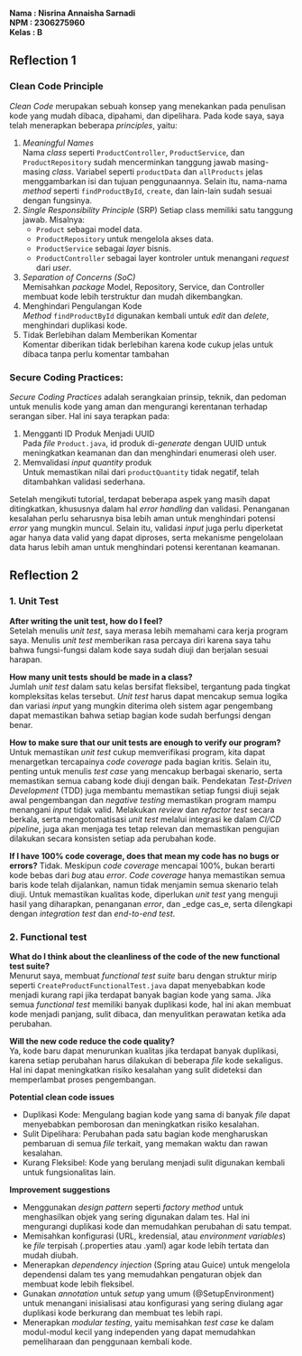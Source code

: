 **Nama  : Nisrina Annaisha Sarnadi   
NPM   : 2306275960  
Kelas : B**

## Reflection 1

### Clean Code Principle
_Clean Code_ merupakan sebuah konsep yang menekankan pada penulisan kode yang mudah dibaca, dipahami, dan dipelihara. Pada kode saya, saya telah menerapkan beberapa _principles_, yaitu:
1. _Meaningful Names_  
   Nama _class_ seperti ```ProductController```, ```ProductService```, dan ```ProductRepository``` sudah mencerminkan tanggung jawab masing-masing _class_.
   Variabel seperti ```productData``` dan ```allProducts``` jelas menggambarkan isi dan tujuan penggunaannya.
   Selain itu, nama-nama _method_ seperti ```findProductById```, ```create```, dan lain-lain sudah sesuai dengan fungsinya.
2. _Single Responsibility Principle_ (SRP)
   Setiap class memiliki satu tanggung jawab. Misalnya:
   - ```Product``` sebagai model data.
   - ```ProductRepository``` untuk mengelola akses data.
   - ```ProductService``` sebagai _layer_ bisnis.
   - ```ProductController``` sebagai layer kontroler untuk menangani _request_ dari _user_.
3. _Separation of Concerns (SoC)_  
   Memisahkan _package_ Model, Repository, Service, dan Controller membuat kode lebih terstruktur dan mudah dikembangkan.
4. Menghindari Pengulangan Kode  
   _Method_ ```findProductById``` digunakan kembali untuk _edit_ dan _delete_, menghindari duplikasi kode.
5. Tidak Berlebihan dalam Memberikan Komentar  
   Komentar diberikan tidak berlebihan karena kode cukup jelas untuk dibaca tanpa perlu komentar tambahan

### Secure Coding Practices:
_Secure Coding Practices_ adalah serangkaian prinsip, teknik, dan pedoman untuk menulis kode yang aman dan mengurangi kerentanan terhadap serangan siber. Hal ini saya terapkan pada:
1. Mengganti ID Produk Menjadi UUID  
   Pada _file_ ```Product.java```, id produk di-_generate_ dengan UUID untuk meningkatkan keamanan dan dan menghindari enumerasi oleh user.
2. Memvalidasi _input quantity_ produk  
   Untuk memastikan nilai dari ```productQuantity``` tidak negatif, telah ditambahkan validasi sederhana.

Setelah mengikuti tutorial, terdapat beberapa aspek yang masih dapat ditingkatkan, khususnya dalam hal _error handling_ dan validasi.
Penanganan kesalahan perlu seharusnya bisa lebih aman untuk menghindari potensi _error_ yang mungkin muncul.
Selain itu, validasi _input_ juga perlu diperketat agar hanya data valid yang dapat diproses, serta mekanisme pengelolaan data harus lebih aman untuk menghindari potensi kerentanan keamanan.

## Reflection 2

### 1. Unit Test
**After writing the unit test, how do I feel?**  
Setelah menulis _unit test_, saya merasa lebih memahami cara kerja program saya.
Menulis _unit test_ memberikan rasa percaya diri karena saya tahu bahwa fungsi-fungsi dalam kode saya sudah diuji dan berjalan sesuai harapan.

**How many unit tests should be made in a class?**  
Jumlah _unit test_ dalam satu kelas bersifat fleksibel, tergantung pada tingkat kompleksitas kelas tersebut.
_Unit test_ harus dapat mencakup semua logika dan variasi _input_ yang mungkin diterima oleh sistem agar pengembang dapat memastikan bahwa setiap bagian kode sudah berfungsi dengan benar.

**How to make sure that our unit tests are enough to verify our program?**   
Untuk memastikan _unit test_ cukup memverifikasi program, kita dapat menargetkan tercapainya _code coverage_ pada bagian kritis. Selain itu, penting untuk menulis _test case_ yang mencakup berbagai skenario, serta memastikan semua cabang kode diuji dengan baik. Pendekatan _Test-Driven Development_ (TDD) juga membantu memastikan setiap fungsi diuji sejak awal pengembangan dan _negative testing_ memastikan program mampu menangani _input_ tidak valid. Melakukan _review_ dan _refactor test_ secara berkala, serta mengotomatisasi _unit test_ melalui integrasi ke dalam _CI/CD pipeline_, juga akan menjaga tes tetap relevan dan memastikan pengujian dilakukan secara konsisten setiap ada perubahan kode.

**If I have 100% code coverage, does that mean my code has no bugs or errors?**
Tidak. Meskipun _code coverage_ mencapai 100%, bukan berarti kode bebas dari _bug_ atau _error_. _Code coverage_ hanya memastikan semua baris kode telah dijalankan, namun tidak menjamin semua skenario telah diuji. Untuk memastikan kualitas kode, diperlukan _unit test_ yang menguji hasil yang diharapkan, penanganan _error_, dan _edge cas_e, serta dilengkapi dengan _integration test_ dan _end-to-end test_.

### 2. Functional test
**What do I think about the cleanliness of the code of the new functional test suite?**  
Menurut saya, membuat _functional test suite_ baru dengan struktur mirip seperti `CreateProductFunctionalTest.java` dapat menyebabkan kode menjadi kurang rapi jika terdapat banyak bagian kode yang sama. Jika semua _functional test_ memiliki banyak duplikasi kode, hal ini akan membuat kode menjadi panjang, sulit dibaca, dan menyulitkan perawatan ketika ada perubahan.

**Will the new code reduce the code quality?**  
Ya, kode baru dapat menurunkan kualitas jika terdapat banyak duplikasi, karena setiap perubahan harus dilakukan di beberapa _file_ kode sekaligus. Hal ini dapat meningkatkan risiko kesalahan yang sulit dideteksi dan memperlambat proses pengembangan.
  
**Potential clean code issues**
- Duplikasi Kode: Mengulang bagian kode yang sama di banyak _file_ dapat menyebabkan pemborosan dan meningkatkan risiko kesalahan.
- Sulit Dipelihara: Perubahan pada satu bagian kode mengharuskan pembaruan di semua _file_ terkait, yang memakan waktu dan rawan kesalahan.
- Kurang Fleksibel: Kode yang berulang menjadi sulit digunakan kembali untuk fungsionalitas lain.

**Improvement suggestions**
- Menggunakan _design pattern_ seperti _factory method_ untuk menghasilkan objek yang sering digunakan dalam tes. Hal ini mengurangi duplikasi kode dan memudahkan perubahan di satu tempat.
- Memisahkan konfigurasi (URL, kredensial, atau _environment variables_) ke _file_ terpisah (.properties atau .yaml) agar kode lebih tertata dan mudah diubah.
- Menerapkan _dependency injection_ (Spring atau Guice) untuk mengelola dependensi dalam tes yang memudahkan pengaturan objek dan membuat kode lebih fleksibel.
- Gunakan _annotation_ untuk _setup_ yang umum (@SetupEnvironment) untuk menangani inisialisasi atau konfigurasi yang sering diulang agar duplikasi kode berkurang dan membuat tes lebih rapi.
- Menerapkan _modular testing_, yaitu memisahkan _test case_ ke dalam modul-modul kecil yang independen yang dapat memudahkan pemeliharaan dan penggunaan kembali kode.